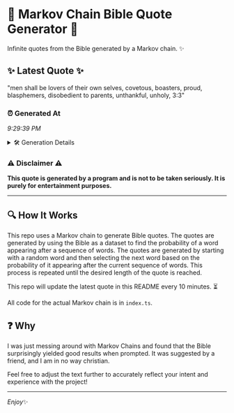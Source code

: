 # 📖 Markov Chain Bible Quote Generator 📖

Infinite quotes from the Bible generated by a Markov chain. ✨

## ✨ Latest Quote ✨
"men shall be lovers of their own selves, covetous, boasters, proud, blasphemers, disobedient to parents, unthankful, unholy, 3:3"

### ⏰ Generated At
*9:29:39 PM*

<details>
    <summary>🛠️ Generation Details</summary>
    <p>
        <strong>🌱 Seed:</strong> men<br>
        <strong>🔄 Iterations:</strong> 17<br>
        <strong>📜 Context History:</strong><br>[ men ]: shall<br>[ men, shall ]: be<br>[ men, shall, be ]: lovers<br>[ men, shall, be, lovers ]: of<br>[ men, shall, be, lovers, of ]: their<br>[ men, shall, be, lovers, of, their ]: own<br>[ shall, be, lovers, of, their, own ]: selves,<br>[ be, lovers, of, their, own, selves, ]: covetous,<br>[ lovers, of, their, own, selves,, covetous, ]: boasters,<br>[ of, their, own, selves,, covetous,, boasters, ]: proud,<br>[ their, own, selves,, covetous,, boasters,, proud, ]: blasphemers,<br>[ own, selves,, covetous,, boasters,, proud,, blasphemers, ]: disobedient<br>[ selves,, covetous,, boasters,, proud,, blasphemers,, disobedient ]: to<br>[ covetous,, boasters,, proud,, blasphemers,, disobedient, to ]: parents,<br>[ boasters,, proud,, blasphemers,, disobedient, to, parents, ]: unthankful,<br>[ proud,, blasphemers,, disobedient, to, parents,, unthankful, ]: unholy,<br>[ blasphemers,, disobedient, to, parents,, unthankful,, unholy, ]: 3:3<br>
    </p>
</details>

### ⚠️ Disclaimer ⚠️
**This quote is generated by a program and is not to be taken seriously. It is purely for entertainment purposes.**

---

## 🔍 How It Works

This repo uses a Markov chain to generate Bible quotes. The quotes are generated by using the Bible as a dataset to find the probability of a word appearing after a sequence of words. The quotes are generated by starting with a random word and then selecting the next word based on the probability of it appearing after the current sequence of words. This process is repeated until the desired length of the quote is reached.

This repo will update the latest quote in this README every 10 minutes. ⏳

All code for the actual Markov chain is in `index.ts`.

## ❓ Why

I was just messing around with Markov Chains and found that the Bible surprisingly yielded good results when prompted. 
It was suggested by a friend, and I am in no way christian.

Feel free to adjust the text further to accurately reflect your intent and experience with the project!

---

*Enjoy*✨
